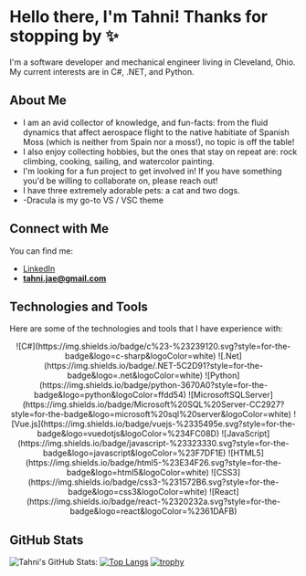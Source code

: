 # Hello there, I'm Tahni! Thanks for stopping by ✨
I'm a software developer and mechanical engineer living in Cleveland, Ohio. My current interests are in C#, .NET, and Python. 


## About Me
- I am an avid collector of knowledge, and fun-facts: from the fluid dynamics that affect aerospace flight to the native habitiate of Spanish Moss (which is neither from Spain nor a moss!), no topic is off the table! 
- I also enjoy collecting hobbies, but the ones that stay on repeat are: rock climbing, cooking, sailing, and watercolor painting. 
- I'm looking for a fun project to get involved in! If you have something you'd be willing to collaborate on, please reach out!
- I have three extremely adorable pets: a cat and two dogs.
- -Dracula is my go-to VS / VSC theme


## Connect with Me
You can find me:
- [LinkedIn](https://www.linkedin.com/in/tahnihresko/)
- **tahni.jae@gmail.com**


## Technologies and Tools
Here are some of the technologies and tools that I have experience with:
<div id="tools-and-tech" align="center">
![C#](https://img.shields.io/badge/c%23-%23239120.svg?style=for-the-badge&logo=c-sharp&logoColor=white)
![.Net](https://img.shields.io/badge/.NET-5C2D91?style=for-the-badge&logo=.net&logoColor=white)
![Python](https://img.shields.io/badge/python-3670A0?style=for-the-badge&logo=python&logoColor=ffdd54)
![MicrosoftSQLServer](https://img.shields.io/badge/Microsoft%20SQL%20Server-CC2927?style=for-the-badge&logo=microsoft%20sql%20server&logoColor=white)
![Vue.js](https://img.shields.io/badge/vuejs-%2335495e.svg?style=for-the-badge&logo=vuedotjs&logoColor=%234FC08D)
![JavaScript](https://img.shields.io/badge/javascript-%23323330.svg?style=for-the-badge&logo=javascript&logoColor=%23F7DF1E)
![HTML5](https://img.shields.io/badge/html5-%23E34F26.svg?style=for-the-badge&logo=html5&logoColor=white)
![CSS3](https://img.shields.io/badge/css3-%231572B6.svg?style=for-the-badge&logo=css3&logoColor=white)
![React](https://img.shields.io/badge/react-%2320232a.svg?style=for-the-badge&logo=react&logoColor=%2361DAFB)
</div>

## GitHub Stats
![Tahni's GitHub Stats:](https://github-readme-stats.vercel.app/api?username=tahnijae&show_icons=true&hide_border=true&theme=dracula)
[![Top Langs](https://github-readme-stats.vercel.app/api/top-langs/?username=tahnijae&layout=compact&theme=dracula)](https://github.com/tahnijae/github-readme-stats)
[![trophy](https://github-profile-trophy.vercel.app/?username=tahnijae)](https://github.com/tahnijae/github-profile-trophy)

